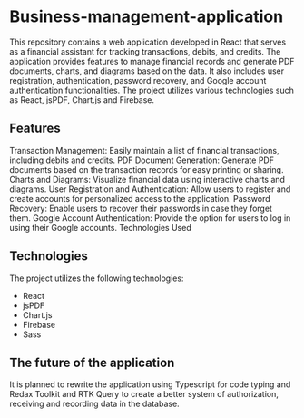 # Business-management-application
This repository contains a web application developed in React that serves as a financial assistant for tracking transactions, debits, and credits. The application provides features to manage financial records and generate PDF documents, charts, and diagrams based on the data. It also includes user registration, authentication, password recovery, and Google account authentication functionalities. The project utilizes various technologies such as React, jsPDF, Chart.js and Firebase.

## Features
Transaction Management: Easily maintain a list of financial transactions, including debits and credits.
PDF Document Generation: Generate PDF documents based on the transaction records for easy printing or sharing.
Charts and Diagrams: Visualize financial data using interactive charts and diagrams.
User Registration and Authentication: Allow users to register and create accounts for personalized access to the application.
Password Recovery: Enable users to recover their passwords in case they forget them.
Google Account Authentication: Provide the option for users to log in using their Google accounts.
Technologies Used

## Technologies
The project utilizes the following technologies:
- React
- jsPDF
- Chart.js
- Firebase
- Sass

## The future of the application
It is planned to rewrite the application using Typescript for code typing and Redax Toolkit and RTK Query to create a better system of authorization, receiving and recording data in the database.

